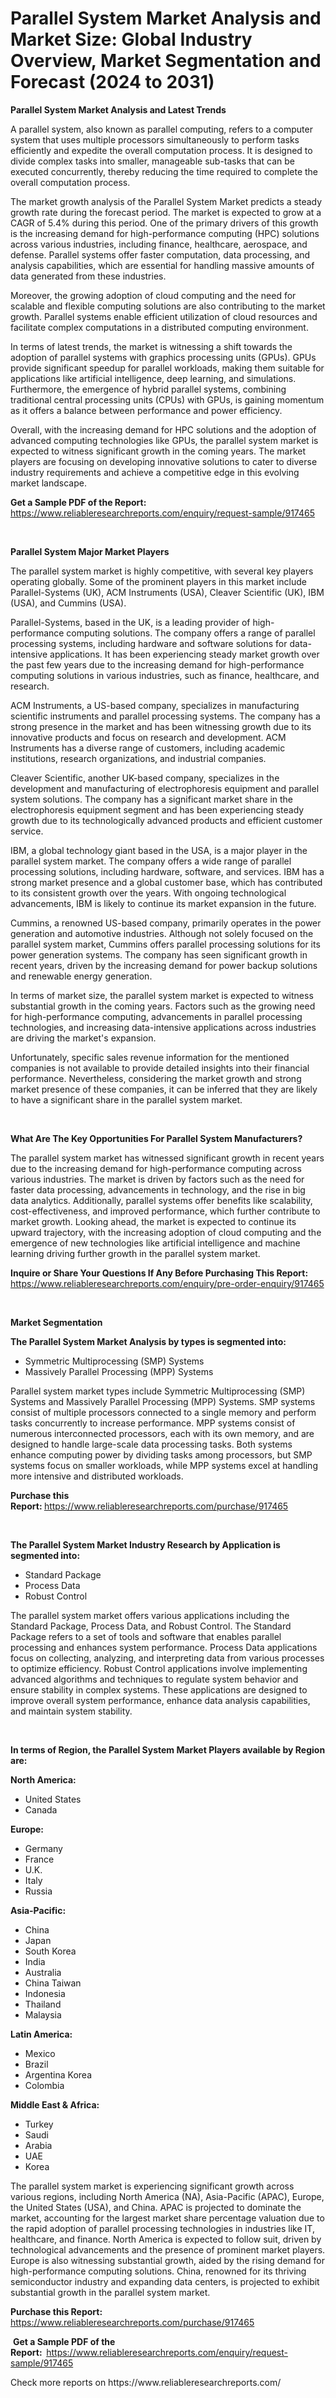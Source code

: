 <p><h1>Parallel System Market Analysis and Market Size: Global Industry Overview, Market Segmentation and Forecast (2024 to 2031)</h1></p><p><strong>Parallel System Market Analysis and Latest Trends</strong></p>
<p><p>A parallel system, also known as parallel computing, refers to a computer system that uses multiple processors simultaneously to perform tasks efficiently and expedite the overall computation process. It is designed to divide complex tasks into smaller, manageable sub-tasks that can be executed concurrently, thereby reducing the time required to complete the overall computation process.</p><p>The market growth analysis of the Parallel System Market predicts a steady growth rate during the forecast period. The market is expected to grow at a CAGR of 5.4% during this period. One of the primary drivers of this growth is the increasing demand for high-performance computing (HPC) solutions across various industries, including finance, healthcare, aerospace, and defense. Parallel systems offer faster computation, data processing, and analysis capabilities, which are essential for handling massive amounts of data generated from these industries.</p><p>Moreover, the growing adoption of cloud computing and the need for scalable and flexible computing solutions are also contributing to the market growth. Parallel systems enable efficient utilization of cloud resources and facilitate complex computations in a distributed computing environment.</p><p>In terms of latest trends, the market is witnessing a shift towards the adoption of parallel systems with graphics processing units (GPUs). GPUs provide significant speedup for parallel workloads, making them suitable for applications like artificial intelligence, deep learning, and simulations. Furthermore, the emergence of hybrid parallel systems, combining traditional central processing units (CPUs) with GPUs, is gaining momentum as it offers a balance between performance and power efficiency.</p><p>Overall, with the increasing demand for HPC solutions and the adoption of advanced computing technologies like GPUs, the parallel system market is expected to witness significant growth in the coming years. The market players are focusing on developing innovative solutions to cater to diverse industry requirements and achieve a competitive edge in this evolving market landscape.</p></p>
<p><strong>Get a Sample PDF of the Report:&nbsp;</strong> <a href="https://www.reliableresearchreports.com/enquiry/request-sample/917465">https://www.reliableresearchreports.com/enquiry/request-sample/917465</a></p>
<p>&nbsp;</p>
<p><strong>Parallel System Major Market Players</strong></p>
<p><p>The parallel system market is highly competitive, with several key players operating globally. Some of the prominent players in this market include Parallel-Systems (UK), ACM Instruments (USA), Cleaver Scientific (UK), IBM (USA), and Cummins (USA).</p><p>Parallel-Systems, based in the UK, is a leading provider of high-performance computing solutions. The company offers a range of parallel processing systems, including hardware and software solutions for data-intensive applications. It has been experiencing steady market growth over the past few years due to the increasing demand for high-performance computing solutions in various industries, such as finance, healthcare, and research.</p><p>ACM Instruments, a US-based company, specializes in manufacturing scientific instruments and parallel processing systems. The company has a strong presence in the market and has been witnessing growth due to its innovative products and focus on research and development. ACM Instruments has a diverse range of customers, including academic institutions, research organizations, and industrial companies.</p><p>Cleaver Scientific, another UK-based company, specializes in the development and manufacturing of electrophoresis equipment and parallel system solutions. The company has a significant market share in the electrophoresis equipment segment and has been experiencing steady growth due to its technologically advanced products and efficient customer service.</p><p>IBM, a global technology giant based in the USA, is a major player in the parallel system market. The company offers a wide range of parallel processing solutions, including hardware, software, and services. IBM has a strong market presence and a global customer base, which has contributed to its consistent growth over the years. With ongoing technological advancements, IBM is likely to continue its market expansion in the future.</p><p>Cummins, a renowned US-based company, primarily operates in the power generation and automotive industries. Although not solely focused on the parallel system market, Cummins offers parallel processing solutions for its power generation systems. The company has seen significant growth in recent years, driven by the increasing demand for power backup solutions and renewable energy generation.</p><p>In terms of market size, the parallel system market is expected to witness substantial growth in the coming years. Factors such as the growing need for high-performance computing, advancements in parallel processing technologies, and increasing data-intensive applications across industries are driving the market's expansion.</p><p>Unfortunately, specific sales revenue information for the mentioned companies is not available to provide detailed insights into their financial performance. Nevertheless, considering the market growth and strong market presence of these companies, it can be inferred that they are likely to have a significant share in the parallel system market.</p></p>
<p>&nbsp;</p>
<p><strong>What Are The Key Opportunities For Parallel System Manufacturers?</strong></p>
<p><p>The parallel system market has witnessed significant growth in recent years due to the increasing demand for high-performance computing across various industries. The market is driven by factors such as the need for faster data processing, advancements in technology, and the rise in big data analytics. Additionally, parallel systems offer benefits like scalability, cost-effectiveness, and improved performance, which further contribute to market growth. Looking ahead, the market is expected to continue its upward trajectory, with the increasing adoption of cloud computing and the emergence of new technologies like artificial intelligence and machine learning driving further growth in the parallel system market.</p></p>
<p><strong>Inquire or Share Your Questions If Any Before Purchasing This Report:</strong> <a href="https://www.reliableresearchreports.com/enquiry/pre-order-enquiry/917465">https://www.reliableresearchreports.com/enquiry/pre-order-enquiry/917465</a></p>
<p>&nbsp;</p>
<p><strong>Market Segmentation</strong></p>
<p><strong>The Parallel System Market Analysis by types is segmented into:</strong></p>
<p><ul><li>Symmetric Multiprocessing (SMP) Systems</li><li>Massively Parallel Processing (MPP) Systems</li></ul></p>
<p><p>Parallel system market types include Symmetric Multiprocessing (SMP) Systems and Massively Parallel Processing (MPP) Systems. SMP systems consist of multiple processors connected to a single memory and perform tasks concurrently to increase performance. MPP systems consist of numerous interconnected processors, each with its own memory, and are designed to handle large-scale data processing tasks. Both systems enhance computing power by dividing tasks among processors, but SMP systems focus on smaller workloads, while MPP systems excel at handling more intensive and distributed workloads.</p></p>
<p><strong>Purchase this Report:&nbsp;</strong><a href="https://www.reliableresearchreports.com/purchase/917465">https://www.reliableresearchreports.com/purchase/917465</a></p>
<p>&nbsp;</p>
<p><strong>The Parallel System Market Industry Research by Application is segmented into:</strong></p>
<p><ul><li>Standard Package</li><li>Process Data</li><li>Robust Control</li></ul></p>
<p><p>The parallel system market offers various applications including the Standard Package, Process Data, and Robust Control. The Standard Package refers to a set of tools and software that enables parallel processing and enhances system performance. Process Data applications focus on collecting, analyzing, and interpreting data from various processes to optimize efficiency. Robust Control applications involve implementing advanced algorithms and techniques to regulate system behavior and ensure stability in complex systems. These applications are designed to improve overall system performance, enhance data analysis capabilities, and maintain system stability.</p></p>
<p>&nbsp;</p>
<p><strong>In terms of Region, the Parallel System Market Players available by Region are:</strong></p>
<p>
    <p> <strong> North America: </strong>
        <ul>
            <li>United States</li>
            <li>Canada</li>
        </ul>
        </p> 
    <p> <strong> Europe: </strong>
        <ul>
            <li>Germany</li>
            <li>France</li>
            <li>U.K.</li>
            <li>Italy</li>
            <li>Russia</li>
        </ul>
        </p> 
    <p> <strong> Asia-Pacific: </strong>
        <ul>
            <li>China</li>
            <li>Japan</li>
            <li>South Korea</li>
            <li>India</li>
            <li>Australia</li>
            <li>China Taiwan</li>
            <li>Indonesia</li>
            <li>Thailand</li>
            <li>Malaysia</li>
        </ul>
        </p> 
    <p> <strong> Latin America: </strong>
        <ul>
            <li>Mexico</li>
            <li>Brazil</li>
            <li>Argentina Korea</li>
            <li>Colombia</li>
        </ul>
        </p> 
    <p> <strong> Middle East & Africa: </strong>
        <ul>
            <li>Turkey</li>
            <li>Saudi</li>
            <li>Arabia</li>
            <li>UAE</li>
            <li>Korea</li>
        </ul>
    </p>
    </p>
<p><p>The parallel system market is experiencing significant growth across various regions, including North America (NA), Asia-Pacific (APAC), Europe, the United States (USA), and China. APAC is projected to dominate the market, accounting for the largest market share percentage valuation due to the rapid adoption of parallel processing technologies in industries like IT, healthcare, and finance. North America is expected to follow suit, driven by technological advancements and the presence of prominent market players. Europe is also witnessing substantial growth, aided by the rising demand for high-performance computing solutions. China, renowned for its thriving semiconductor industry and expanding data centers, is projected to exhibit substantial growth in the parallel system market.</p></p>
<p><strong>Purchase this Report: </strong><a href="https://www.reliableresearchreports.com/purchase/917465">https://www.reliableresearchreports.com/purchase/917465</a></p>
<p>&nbsp;<strong>Get a Sample PDF of the Report:&nbsp;&nbsp;</strong><a href="https://www.reliableresearchreports.com/enquiry/request-sample/917465">https://www.reliableresearchreports.com/enquiry/request-sample/917465</a></p>
<p><strong></strong></p>
<p>Check more reports on https://www.reliableresearchreports.com/</p>